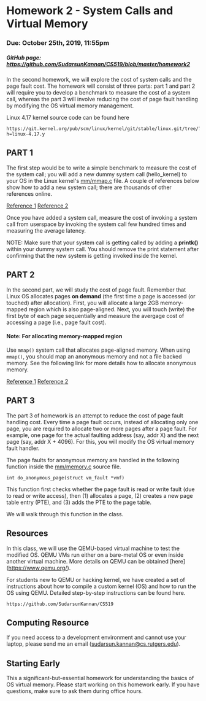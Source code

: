 # Homework 2 - System Calls and Virtual Memory
### Due: October 25th, 2019, 11:55pm
##### GitHub page: https://github.com/SudarsunKannan/CS519/blob/master/homework2
In the second homework, we will explore the cost of system calls and
the page fault cost. The homework will consist of three parts: part 1
and part 2 will require you to develop a benchmark to measure the cost
of a system call, whereas the part 3 will involve reducing the
cost of page fault handling by modifying the OS virtual memory
management.

Linux 4.17 kernel source code can be found here 
```
https://git.kernel.org/pub/scm/linux/kernel/git/stable/linux.git/tree/?h=linux-4.17.y
```

 PART 1
---------
The first step would be to write a simple benchmark to measure the
cost of the system call; you will add a new dummy system call
(hello_kernel) to your OS in the Linux kernel's [mm/mmap.c](https://git.kernel.org/pub/scm/linux/kernel/git/stable/linux.git/tree/mm/mmap.c?h=linux-4.17.y)
file. A couple of references below show how to add a new system call; there are thousands of other references online.

[Reference 1](https://shanetully.com/2014/04/adding-a-syscall-to-linux-3-14/) 
[Reference 2](https://macboypro.wordpress.com/2009/05/15/adding-a-custom-system-call-to-the-linux-os/) 

Once you have added a system call, measure the cost of invoking a system call
from userspace by invoking the system call few hundred times and measuring the average
latency.

NOTE: Make sure that your system call is getting called by adding a **printk()**
within your dummy system call. You should remove the print statement after
confirming that the new system is getting invoked inside the kernel.

 PART 2
---------
In the second part, we will study the cost of page fault. 
Remember that Linux OS allocates pages **on demand** (the first time a page
is accessed (or touched) after allocation). First, you will allocate a large 2GB memory-mapped 
region which is also page-aligned. Next, you will touch (write) the first byte of each 
page sequentially and measure the avergage cost of accessing a page (i.e., page fault cost).

#### Note: For allocating memory-mapped region 
Use `mmap()` system call that allocates page-aligned memory. When using `mmap()`, you should 
map an anonymous memory and not a file backed memory. See the following link for 
more details how to allocate anonymous memory.

[Reference 1](http://man7.org/linux/man-pages/man2/mmap.2.html)
[Reference 2](http://man7.org/tlpi/code/online/dist/mmap/anon_mmap.c.html)

PART 3
---------

The part 3 of homework is an attempt to reduce the cost of page fault handling
cost. Every time a page fault occurs, instead of allocating only one page, you
are required to allocate two or more pages after a page fault. For example, one
page for the actual faulting address (say, addr X) and the next page (say, addr
X + 4096). For this, you will modify the OS virtual memory fault handler.

The page faults for anonymous memory are handled in the following function
inside the
[mm/memory.c](https://git.kernel.org/pub/scm/linux/kernel/git/stable/linux.git/tree/mm/memory.c?h=linux-4.17.y)
source file.

```
int do_anonymous_page(struct vm_fault *vmf)
```
This function first checks whether the page fault is read or write fault (due to
read or write access), then (1) allocates a page, (2) creates a new page table
entry (PTE), and (3) adds the PTE to the page table.

We will walk through this function in the class.

Resources
-------------
In this class, we will use the QEMU-based virtual machine to test the modified
OS. QEMU VMs run either on a bare-metal OS or even inside another virtual
machine. More details on QEMU can be obtained [here] (https://www.qemu.org/).

For students new to QEMU or hacking kernel, we have created a set of
instructions about how to compile a custom kernel (OS) and how to run the
OS using QEMU. Detailed step-by-step instructions can be found here.

```
https://github.com/SudarsunKannan/CS519
```

Computing Resource
---------------------
If you need access to a development environment and cannot use your laptop, 
please send me an email (sudarsun.kannan@cs.rutgers.edu).


 Starting Early
-----------------
This a significant-but-essential homework for understanding the basics of OS
virtual memory. Please start working on this homework early. If you have
questions, make sure to ask them during office hours.

